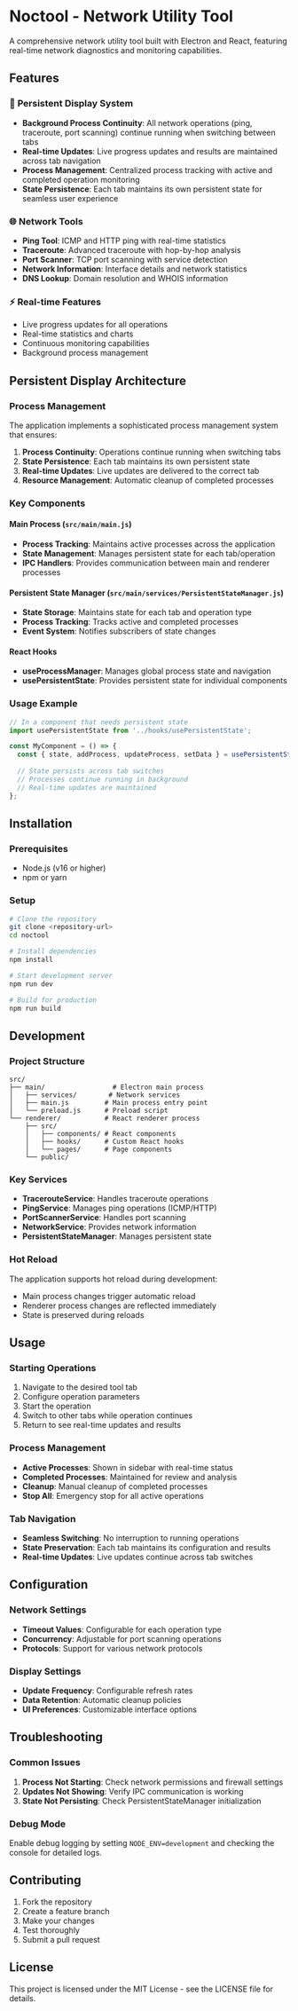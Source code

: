 # Noctool - Network Utility Tool

A comprehensive network utility tool built with Electron and React, featuring real-time network diagnostics and monitoring capabilities.

## Features

### 🔄 **Persistent Display System**
- **Background Process Continuity**: All network operations (ping, traceroute, port scanning) continue running when switching between tabs
- **Real-time Updates**: Live progress updates and results are maintained across tab navigation
- **Process Management**: Centralized process tracking with active and completed operation monitoring
- **State Persistence**: Each tab maintains its own persistent state for seamless user experience

### 🌐 Network Tools
- **Ping Tool**: ICMP and HTTP ping with real-time statistics
- **Traceroute**: Advanced traceroute with hop-by-hop analysis
- **Port Scanner**: TCP port scanning with service detection
- **Network Information**: Interface details and network statistics
- **DNS Lookup**: Domain resolution and WHOIS information

### ⚡ Real-time Features
- Live progress updates for all operations
- Real-time statistics and charts
- Continuous monitoring capabilities
- Background process management

## Persistent Display Architecture

### Process Management
The application implements a sophisticated process management system that ensures:

1. **Process Continuity**: Operations continue running when switching tabs
2. **State Persistence**: Each tab maintains its own persistent state
3. **Real-time Updates**: Live updates are delivered to the correct tab
4. **Resource Management**: Automatic cleanup of completed processes

### Key Components

#### Main Process (`src/main/main.js`)
- **Process Tracking**: Maintains active processes across the application
- **State Management**: Manages persistent state for each tab/operation
- **IPC Handlers**: Provides communication between main and renderer processes

#### Persistent State Manager (`src/main/services/PersistentStateManager.js`)
- **State Storage**: Maintains state for each tab and operation type
- **Process Tracking**: Tracks active and completed processes
- **Event System**: Notifies subscribers of state changes

#### React Hooks
- **useProcessManager**: Manages global process state and navigation
- **usePersistentState**: Provides persistent state for individual components

### Usage Example

```javascript
// In a component that needs persistent state
import usePersistentState from '../hooks/usePersistentState';

const MyComponent = () => {
  const { state, addProcess, updateProcess, setData } = usePersistentState('tab-id', 'operation-type');
  
  // State persists across tab switches
  // Processes continue running in background
  // Real-time updates are maintained
};
```

## Installation

### Prerequisites
- Node.js (v16 or higher)
- npm or yarn

### Setup
```bash
# Clone the repository
git clone <repository-url>
cd noctool

# Install dependencies
npm install

# Start development server
npm run dev

# Build for production
npm run build
```

## Development

### Project Structure
```
src/
├── main/                 # Electron main process
│   ├── services/        # Network services
│   ├── main.js         # Main process entry point
│   └── preload.js      # Preload script
└── renderer/           # React renderer process
    ├── src/
    │   ├── components/ # React components
    │   ├── hooks/      # Custom React hooks
    │   └── pages/      # Page components
    └── public/
```

### Key Services
- **TracerouteService**: Handles traceroute operations
- **PingService**: Manages ping operations (ICMP/HTTP)
- **PortScannerService**: Handles port scanning
- **NetworkService**: Provides network information
- **PersistentStateManager**: Manages persistent state

### Hot Reload
The application supports hot reload during development:
- Main process changes trigger automatic reload
- Renderer process changes are reflected immediately
- State is preserved during reloads

## Usage

### Starting Operations
1. Navigate to the desired tool tab
2. Configure operation parameters
3. Start the operation
4. Switch to other tabs while operation continues
5. Return to see real-time updates and results

### Process Management
- **Active Processes**: Shown in sidebar with real-time status
- **Completed Processes**: Maintained for review and analysis
- **Cleanup**: Manual cleanup of completed processes
- **Stop All**: Emergency stop for all active operations

### Tab Navigation
- **Seamless Switching**: No interruption to running operations
- **State Preservation**: Each tab maintains its configuration and results
- **Real-time Updates**: Live updates continue across tab switches

## Configuration

### Network Settings
- **Timeout Values**: Configurable for each operation type
- **Concurrency**: Adjustable for port scanning operations
- **Protocols**: Support for various network protocols

### Display Settings
- **Update Frequency**: Configurable refresh rates
- **Data Retention**: Automatic cleanup policies
- **UI Preferences**: Customizable interface options

## Troubleshooting

### Common Issues
1. **Process Not Starting**: Check network permissions and firewall settings
2. **Updates Not Showing**: Verify IPC communication is working
3. **State Not Persisting**: Check PersistentStateManager initialization

### Debug Mode
Enable debug logging by setting `NODE_ENV=development` and checking the console for detailed logs.

## Contributing

1. Fork the repository
2. Create a feature branch
3. Make your changes
4. Test thoroughly
5. Submit a pull request

## License

This project is licensed under the MIT License - see the LICENSE file for details. 